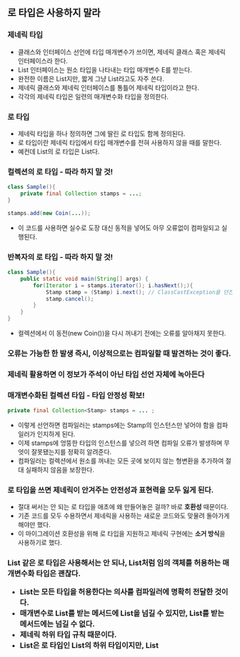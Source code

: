 ## 로 타입은 사용하지 말라

### 제네릭 타입
- 클래스와 인터페이스 선언에 타입 매개변수가 쓰이면, 제네릭 클래스 혹은 제네릭 인터페이스라 한다. 
- List 인터페이스는 원소 타입을 나타내는 타입 매개변수 E를 받는다. 
- 완전한 이름은 List<E>지만, 짧게 그냥 List라고도 자주 쓴다.
- 제네릭 클래스와 제네릭 인터페이스를 통틀어 제네릭 타입이라고 한다.
- 각각의 제네릭 타입은 일련의 매개변수화 타입을 정의한다.

### 로 타입
- 제네릭 타입을 하나 정의하면 그에 딸린 로 타입도 함께 정의된다. 
- 로 타입이란 제네릭 타입에서 타입 매개변수를 전혀 사용하지 않을 때를 말한다. 
- 예컨데 List<E>의 로 타입은 List다. 

### 컬렉션의 로 타입 - 따라 하지 말 것!
```java
class Sample(){
    private final Collection stamps = ...;
}
```
```java
stamps.add(new Coin(...));
```
- 이 코드를 사용하면 실수로 도장 대신 동적을 넣어도 아무 오류없이 컴파일되고 실행된다. 

### 반복자의 로 타입 - 따라 하지 말 것! 
```java
class Sample(){
    public static void main(String[] args) {
        for(Iterator i = stamps.iterator(); i.hasNext();){
            Stamp stamp = (Stamp) i.next(); // ClassCastException을 던진다.
            stamp.cancel();
        }
    }
}
```
- 컬렉션에서 이 동전(new Coin())을 다시 꺼내기 전에는 오류를 알아채지 못한다.
### 오류는 가능한 한 발생 즉시, 이상적으로는 컴파일할 때 발견하는 것이 좋다. 
### 제네릭 활용하면 이 정보가 주석이 아닌 타입 선언 자체에 녹아든다

### 매개변수화된 컬렉션 타입 - 타입 안정성 확보!
```java
private final Collection<Stamp> stamps = ... ;
```
- 이렇게 선언하면 컴파일러는 stamps에는 Stamp의 인스턴스만 넣어야 함을 컴파일러가 인지하게 된다. 
- 이제 stamps에 엉뚱한 타입의 인스턴스를 넣으려 하면 컴파일 오류가 발생하며 무엇이 잘못됐는지를 정확히 알려준다. 
- 컴파일러는 컬렉션에서 원소를 꺼내는 모든 곳에 보이지 않는 형변환을 추가하여 절대 실패하지 않음을 보장한다.

### 로 타입을 쓰면 제네릭이 안겨주는 안전성과 표현력을 모두 잃게 된다. 
- 절대 써서는 안 되는 로 타입을 애초에 왜 만들어놓은 걸까? 바로 **호환성** 때문이다.
- 기존 코드를 모두 수용하면서 제네릭을 사용하는 새로운 코드와도 맞물려 돌아가게 해야만 했다. 
- 이 마이그레이션 호환성을 위해 로 타입을 지원하고 제네릭 구현에는 **소거 방식**을 사용하기로 했다. 

### List 같은 로 타입은 사용해서는 안 되나, List<Object>처럼 임의 객체를 허용하는 매개변수화 타입은 괜찮다.  
- List<Object>는 모든 타입을 허용한다는 의사를 컴파일러에 명확히 전달한 것이다. 
- 매개변수로 List를 받는 메서드에 List<String>을 넘길 수 있지만, List<Object>를 받는 메서드에는 넘길 수 없다. 
- 제네릭 하위 타입 규칙 때문이다. 
- List<String>은 로 타입인 List의 하위 타입이지만, List<Object>의 하위 타입은 아니다.  

### List<Object> 같은 매개변수화 타입을 사용할 때와 달리 List 같은 로 타입을 사용하면 타입 안전성을 잃게 된다. 

### 런타임에 실패한다. - unsafeAdd 메서드가 로 타입(List)을 사용
```java
class Sample(){
    public static void main(String[] args) {
        List<String> strings = new ArrayList<>();
        unsafeAdd(strings, Integer.valueOf(42));
        String s = strings.get(0); // 컴파일러가 자동으로 형변화 코드를 넣어준다. 
    }
    
    private static void unsafeAdd(List list, Object o){
        list.add(o);
    }
}
```
- Test.java:10 : warning: [unchecked] unchecked call to add(E) as a member of the raw type List
list.add(o);

- strings.get(0)의 결과를 형변환하려 할때 ClassCastException을 던진다. 
- 컴파일러의 경고를 무시하여 그 대가를 치른 것이다. 

- 로 타입인 List를 매개변수화 타입인 List<Object>로 바꾼 다음 다시 컴파일해보자.

- Test.java:5: error: incompatible types: List<String> cannot be converted to List<Object>
    unsafeAdd(strings. Integer.valueOf(42));

- 2개의 집합(Set)을 받아 공통 원소를 반환하는 메서드를 작성한다고 해보자
### 잘못된 예 - 모르는 타입의 원소도 받는 로 타입을 사용했다. 
```java
class Sample(){
    static int numElementsInCommon(Set s1, Set s2){
        int result = 0;
        for(Object o1: s1)
            if(s2.contains(o1))
                result++;
        return result;
    }
}
```
- 이 메서드는 동작은 하지만 로 타입을 사용해 안전하지 않다. 
- 따라서 비한정적 와일드카드 타입을 대신 사용하는게 좋다. 

- 제네릭 타입인 Set<E>의 비한정적 와일드카드 타입은 Set<?>다.
- 이것이 어떤 타입이라도 담을 수 있는 가장 범용적인 매객변수화 Set 타입이다. 

### 비한정적 와일드카드 타입을 사용하라.-타입 안전하며 유연하다.
```java
class Sample(){
    static int numElementsInCommon(Set<?> s1, Set<?> s2){    }
}
```

### Set<?>과 Set의 차이
- 와일드카드 타입은 안전하고, 로 타입은 안전하지 않다.
- 로 타입 컬렉션에는 아무 원소나 넣을 수 있으니 타입 불변식을 훼손하기 쉽다

- Collection<?>에는 (null 외에는) 어떤 원소도 넣을 수 없다.
- 어쨋든 컴파일러는 제 역할을 한 것이다.
- 즉, 컬렉션으로 타입 불변식을 훼손하지 못하게 막았다. 
- 어떤 원소도 Collection<?>에 넣지 못하게 했으며 컬렉션에서 꺼낼 수 있는 객체의 타입도 전혀 알 수 없게 했다.
- 이러한 제약을 받아들일 수 없다면 제네릭 메서드나 한정적 와일드카드 타입을 사용하면 된다. 

### 로 타입을 쓰지 말라는 규칙 예외
1) class 리터럴에는 로 타입을 써야 한다.
   - 예를 들면, List.class, String[].class, int.class는 허용하고 List<String>.class와 List<?>.class는 허용하지 않는다.
2) instanceof 연산자와 관련이 있다.
   - 런타임에는 제네릭 타입 정보가 지워지므로 instanceof 연산자는 비한정적 와일드카드 타입 이외의 매개변수화 타입에는 적용할 수 없다.
   - 로 타입이든 비한정적 와일드카드 타입이든 instanceof는 완전히 똑같이 동작한다. 

### 로 타입을 써도 좋은 예 - instanceof 연산자 
```java
class Sample(){
    if( o instanceof Set){
        Set<?> s = (Set<?>) o;
    }
}
```
### 검사 형변환(checked cast)이므로 컴파일러 경고가 뜨지 않는다. 

## 정리 
- 로 타입은 제네릭이 도입되기 이전 코드와의 호환성을 위해 제공될 뿐이다. 
- Set<Object> 어떤 타입의 객체도 저장할 수 있는 매개변수화 타입이고,
- Set<?>는 모종의 타입 객체만 저장할 수 있는 와일드카드 타입이다.
- Set<Object>와 Set<?>는 안전하지만, 로 타입인 Set은 안전하지 않다.
